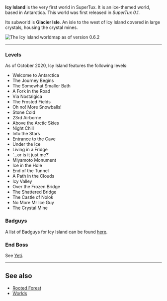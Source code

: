**Icy Island** is the very first world in SuperTux. It is an ice-themed world, based in Antarctica.
This world was first released in *SuperTux 0.1*.

Its subworld is **Glacier Isle**. An isle to the west of Icy Island covered in large crystals,
housing the crystal mines.

![The Icy Island worldmap as of version 0.6.2](images/icy_island_0_6_2.png "The Icy Island worldmap as of version 0.6.2")

---

### Levels

As of October 2020, Icy Island features the following levels:

* Welcome to Antarctica
* The Journey Begins
* The Somewhat Smaller Bath
* A Fork in the Road
* Via Nostalgica
* The Frosted Fields
* Oh no! More Snowballs!
* Stone Cold
* 23rd Airborne
* Above the Arctic Skies
* Night Chill
* Into the Stars
* Entrance to the Cave
* Under the Ice
* Living in a Fridge
* '...or is it just me?'
* Miyamoto Monument
* Ice in the Hole
* End of the Tunnel
* A Path in the Clouds
* Icy Valley
* Over the Frozen Bridge
* The Shattered Bridge
* The Castle of Nolok
* No More Mr Ice Guy
* The Crystal Mine

### Badguys

A list of Badguys for Icy Island can be found [here](https://github.com/SuperTux/supertux/wiki/Badguys-Icy).

### End Boss

See [Yeti](https://github.com/SuperTux/supertux/wiki/Bosses#Yeti).

---

See also
--------

-   [Rooted Forest](https://github.com/SuperTux/supertux/wiki/Rooted-Forest)
-   [Worlds](https://github.com/SuperTux/supertux/wiki/Worlds)